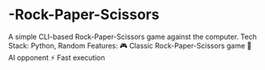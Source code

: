 # -Rock-Paper-Scissors
A simple CLI-based Rock-Paper-Scissors game against the computer.  Tech Stack: Python, Random  Features: 🎮 Classic Rock-Paper-Scissors game 🤖 AI opponent ⚡ Fast execution
